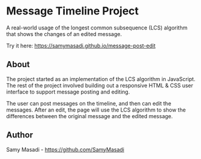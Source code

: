 # Message Timeline Project
A real-world usage of the longest common subsequence (LCS) algorithm that shows the changes of an edited message. 

Try it here: https://samymasadi.github.io/message-post-edit

## About
The project started as an implementation of the LCS algorithm in JavaScript. 
The rest of the project involved building out a responsive HTML & CSS user interface to support message posting and editing.


The user can post messages on the timeline, and then can edit the messages.
After an edit, the page will use the LCS algorithm to show the differences between the original message and the edited message.

## Author
Samy Masadi - https://github.com/SamyMasadi
